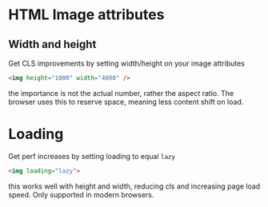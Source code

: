 # HTML Image attributes

## Width and height

Get CLS improvements by setting width/height on your image attributes

```html
<img height="1000" width="4000" />
```

the importance is not the actual number, rather the aspect ratio. The browser uses this to reserve space, meaning less content shift on load.

# Loading

Get perf increases by setting loading to equal `lazy`

```html
<img loading="lazy">
```

this works well with height and width, reducing cls and increasing page load speed. Only supported in modern browsers.